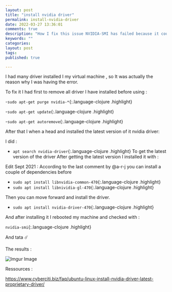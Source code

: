 ```yaml
---
layout: post
title: "install nvidia driver"
permalink: install-nvidia-driver
date: 2022-03-27 13:36:01
comments: true
description: "How I fix this issue NVIDIA-SMI has failed because it couldn't communicate with the NVIDIA driver. Make sure that the latest NVIDIA driver is installed and running"
keywords: ""
categories:
layout: post
tags:
published: true

---
```


I had many driver installed I my virtual machine , so It was actually the reason why I was having the error.

To fix it I had first to remove all driver I have installed before using :

 -`sudo apt-get purge nvidia-*`{:.language-clojure .highlight}
 
 -`sudo apt-get update`{:.language-clojure .highlight}
 
 -`sudo apt-get autoremove`{:.language-clojure .highlight}

After that I when a head and installed the latest version of it nvidia driver:

I did :

- `apt search nvidia-driver`{:.language-clojure .highlight} 
To get the latest version of the driver
After getting the latest version I installed it with :

Edit Sept 2021 : According to the last comment  by @a-r-j  you can install a couple of dependencies before 
   * `sudo apt install libnvidia-common-470`{:.language-clojure .highlight}
   * `sudo apt install libnividia-gl-470`{:.language-clojure .highlight}

Then you can move forward and install the driver. 

   * `sudo apt install nvidia-driver-470`{:.language-clojure .highlight}


And after installing it I rebooted my machine and checked with :
  
 `nvidia-smi`{:.language-clojure .highlight}
 
 And tata ☄️
 
 The results :
 
 ![Imgur Image](https://imgur.com/a/xfpvrtb.jpg)
 
 Ressources :
 
 https://www.cyberciti.biz/faq/ubuntu-linux-install-nvidia-driver-latest-proprietary-driver/
 
  
  
  
